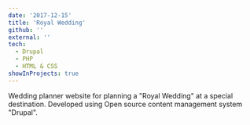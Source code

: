 ```yaml
---
date: '2017-12-15'
title: 'Royal Wedding'
github: ''
external: ''
tech:
  - Drupal
  - PHP
  - HTML & CSS
showInProjects: true
---
```


Wedding planner website for planning a "Royal Wedding" at a special destination.
Developed using Open source content management system "Drupal".
